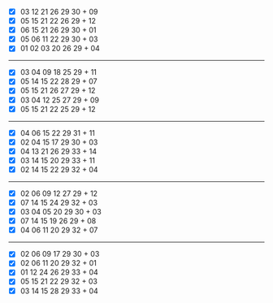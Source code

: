 - [x] 03 12 21 26 29 30 + 09
- [x] 05 15 21 22 26 29 + 12
- [x] 06 15 21 26 29 30 + 01
- [x] 05 06 11 22 29 30 + 03
- [x] 01 02 03 20 26 29 + 04
***
- [x] 03 04 09 18 25 29 + 11
- [x] 05 14 15 22 28 29 + 07
- [x] 05 15 21 26 27 29 + 12
- [x] 03 04 12 25 27 29 + 09
- [x] 05 15 21 22 25 29 + 12
***
- [x] 04 06 15 22 29 31 + 11
- [x] 02 04 15 17 29 30 + 03
- [x] 04 13 21 26 29 33 + 14
- [x] 03 14 15 20 29 33 + 11
- [x] 02 14 15 22 29 32 + 04
***
- [x] 02 06 09 12 27 29 + 12
- [x] 07 14 15 24 29 32 + 03
- [x] 03 04 05 20 29 30 + 03
- [x] 07 14 15 19 26 29 + 08
- [x] 04 06 11 20 29 32 + 07
***
- [x] 02 06 09 17 29 30 + 03
- [x] 02 06 11 20 29 32 + 01
- [x] 01 12 24 26 29 33 + 04
- [x] 05 15 21 22 29 32 + 03
- [x] 03 14 15 28 29 33 + 04
